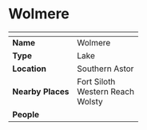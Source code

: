 # Wolmere

| []() | |
| --- | --- |
| **Name** | Wolmere |
| **Type** | Lake |
| **Location** | Southern Astor |
| **Nearby Places** | Fort Siloth<br />Western Reach<br />Wolsty |
| **People** | |
